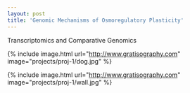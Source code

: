 ```yaml
---
layout: post
title: 'Genomic Mechanisms of Osmoregulatory Plasticity'
---
```

Transcriptomics and Comparative Genomics

{% include image.html url="http://www.gratisography.com" image="projects/proj-1/dog.jpg" %}

{% include image.html url="http://www.gratisography.com" image="projects/proj-1/wall.jpg" %}
